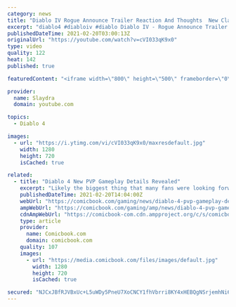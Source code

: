 ```yaml
---
category: news
title: "Diablo IV Rogue Announce Trailer Reaction And Thoughts  New Class Reveal With Diablo 4 Gameplay 2021"
excerpt: "diablo4 #diabloiv #diablo Diablo IV - Rogue Announce Trailer official video (source) https://www.youtube.com/watch?v=LvrLZ4yETHI Hey Thanks for watching, ..."
publishedDateTime: 2021-02-20T03:00:13Z
originalUrl: "https://youtube.com/watch?v=cVI033qK9x0"
type: video
quality: 122
heat: 142
published: true

featuredContent: "<iframe width=\"800\" height=\"500\" frameborder=\"0\" src=\"https://www.youtube.com/embed/cVI033qK9x0\" allow=\"accelerometer; autoplay; encrypted-media; gyroscope; picture-in-picture\" allowfullscreen></iframe>"

provider:
  name: Slaydra
  domain: youtube.com

topics:
  - Diablo 4

images:
  - url: "https://i.ytimg.com/vi/cVI033qK9x0/maxresdefault.jpg"
    width: 1280
    height: 720
    isCached: true

related:
  - title: "Diablo 4 New PVP Gameplay Details Revealed"
    excerpt: "Likely the biggest thing that many fans were looking forward to at BlizzCon this year dealt with more information on Diablo 4. Alongside the reveal of the game’s fourth class, the Rogue ..."
    publishedDateTime: 2021-02-20T14:04:00Z
    webUrl: "https://comicbook.com/gaming/news/diablo-4-pvp-gameplay-details/"
    ampWebUrl: "https://comicbook.com/gaming/amp/news/diablo-4-pvp-gameplay-details/"
    cdnAmpWebUrl: "https://comicbook-com.cdn.ampproject.org/c/s/comicbook.com/gaming/amp/news/diablo-4-pvp-gameplay-details/"
    type: article
    provider:
      name: Comicbook.com
      domain: comicbook.com
    quality: 107
    images:
      - url: "https://media.comicbook.com/files/images/default.jpg"
        width: 1280
        height: 720
        isCached: true

secured: "NJCxJBfRJVBxUc+L5uWDy5PneU7XoCNCY1fhVbrri8KY4xHEBQgNSrjemhNi6YgsWKywC3XweT4KG6oaCCqe3ZSoEAwWAjEm2op5Whz7CqLRuqmRFpOSCw3vcfnavhAcZ/fhLyJIWQHrrddoq2fZ+j5YQBDaWiCfRSjfYzFzU3q9FD4bPBtKo5K689g7cXSPESuPFgRWACj7xiVQEDGINbiRDj2Bx4PM2U7stn3b5ZnTkqyd9GD6DtaSmssQkD3gfKk3mevY7w9tSg0+ONUyPas+Mp8nCCXlTCnqIm9g7MXFdg0KAIxre1fSp5Yp2b7NVpymgLaJ1X63Um41Xjvd2FqLrjQewxIhTp+ypaLIZHufVgBeZeAJ1ipIIvPETqwdeXl9Mof2bK6vqbqYxbC95hA9kTQ8+5Hvsx4uHkC1uR0=;srxyFqU/XB8tgVcZfagQ5A=="
---
```


